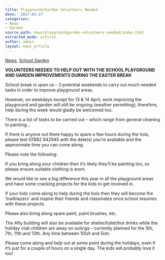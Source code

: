 ```yaml
---
title: Playground/Garden Volunteers Needed
date: '2017-03-27'
categories:
- News
- Garden
source_path: news/playgroundgarden-volunteers-needed/index.html
extracted_mode: article
author: admin
layout: news_article
---
```

[News](/news/), [School Garden](category/garden/)

**VOLUNTEERS NEEDED TO HELP OUT WITH THE SCHOOL PLAYGROUND AND GARDEN IMPROVEMENTS DURING THE EASTER BREAK**

School break is upon us – 3 potential weekends to carry out much needed tasks in order to improve playground areas.

However, on weekdays except for 13 & 14 April, work improving the playground and garden will still be ongoing (weather permitting); therefore, help during the week would gladly be welcomed too.

There is a list of tasks to be carried out – which range from general cleaning to painting…

If there is anyone out there happy to spare a few hours during the hols, please text 07882 942945 with the date(s) you’re available and the approximate time you can come along.

Please note the following:

If you bring along your children then it’s likely they’ll be painting too, so please ensure suitable clothing is worn.

We would like to see a big difference this year in all the playground areas and have some cracking projects for the kids to get involved in.

If your kids come along to help during the hols then they will become the ‘trailblazers’ and inspire their friends and classmates once school resumes with these projects.

Please also bring along spare paint, paint brushes, etc.

The Afty building will also be available for shelter/toilet/hot drinks while the holiday club children are away on outings – currently planned for the 5th, 7th, 11th and 13th. Any time between 10ish and 5ish.

Please come along and help out at some point during the holidays, even if it’s just for a couple of hours on a single day. The kids will probably love it too!
